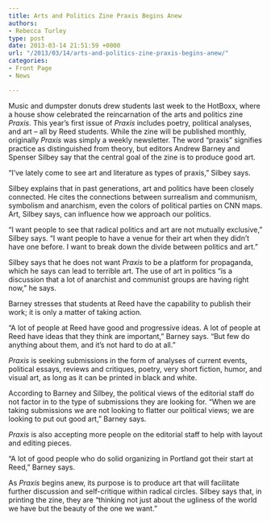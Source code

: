 ```yaml
---
title: Arts and Politics Zine Praxis Begins Anew
authors:
- Rebecca Turley
type: post
date: 2013-03-14 21:51:59 +0000
url: "/2013/03/14/arts-and-politics-zine-praxis-begins-anew/"
categories:
- Front Page
- News

---
```

Music and dumpster donuts drew students last week to the HotBoxx, where a house show celebrated the reincarnation of the arts and politics zine _Praxis_. This year’s first issue of _Praxis_ includes poetry, political analyses, and art – all by Reed students. While the zine will be published monthly, originally _Praxis_ was simply a weekly newsletter. The word “praxis” signifies practice as distinguished from theory, but editors Andrew Barney and Spenser Silbey say that the central goal of the zine is to produce good art.

“I’ve lately come to see art and literature as types of praxis,” Silbey says.

Silbey explains that in past generations, art and politics have been closely connected. He cites the connections between surrealism and communism, symbolism and anarchism, even the colors of political parties on CNN maps. Art, Silbey says, can influence how we approach our politics.

“I want people to see that radical politics and art are not mutually exclusive,” Silbey says. “I want people to have a venue for their art when they didn’t have one before. I want to break down the divide between politics and art.”

Silbey says that he does not want _Praxis_ to be a platform for propaganda, which he says can lead to terrible art. The use of art in politics “is a discussion that a lot of anarchist and communist groups are having right now,” he says.

Barney stresses that students at Reed have the capability to publish their work; it is only a matter of taking action.

“A lot of people at Reed have good and progressive ideas. A lot of people at Reed have ideas that they think are important,” Barney says. “But few do anything about them, and it’s not hard to do at all.”

_Praxis_ is seeking submissions in the form of analyses of current events, political essays, reviews and critiques, poetry, very short fiction, humor, and visual art, as long as it can be printed in black and white.

According to Barney and Silbey, the political views of the editorial staff do not factor in to the type of submissions they are looking for. “When we are taking submissions we are not looking to flatter our political views; we are looking to put out good art,” Barney says.

_Praxis_ is also accepting more people on the editorial staff to help with layout and editing pieces.

“A lot of good people who do solid organizing in Portland got their start at Reed,” Barney says.

As _Praxis_ begins anew, its purpose is to produce art that will facilitate further discussion and self-critique within radical circles. Silbey says that, in printing the zine, they are “thinking not just about the ugliness of the world we have but the beauty of the one we want.”